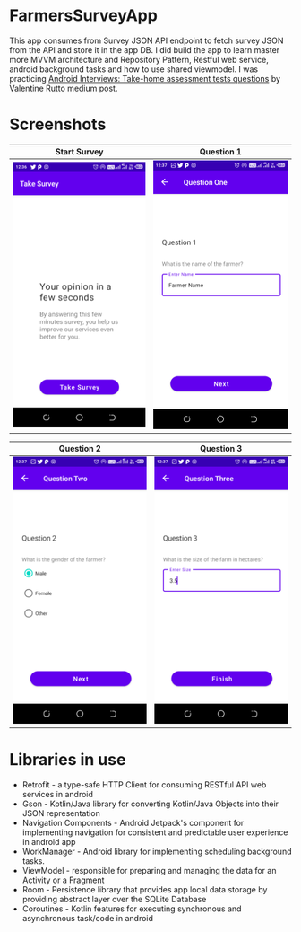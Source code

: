 # FarmersSurveyApp
This app consumes from Survey JSON API endpoint to fetch survey JSON from the API and store it in the app DB. I did build the app to learn master more MVVM architecture and Repository Pattern, Restful web service, android background tasks and how to use shared viewmodel. I was practicing [Android Interviews: Take-home assessment tests questions](https://medium.com/@valentinerutto/android-interviews-take-home-assessment-tests-30223654c53a) by Valentine Rutto medium post. 

# Screenshots
<div align="center">

|<strong>Start Survey </strong>|<strong>Question 1</strong>|
|:--:|:--:|
|<img src ='arts/start_survey.png' width='300'/>|<img src='arts/question_1.png' width='300'/>|


|<strong>Question 2 </strong>|<strong>Question 3</strong>|
|:--:|:--:|
|<img src ='arts/question_2.png' width='300'/>|<img src='arts/question_3.png' width='300'/>|

</div>

# Libraries in use
- Retrofit - a type-safe HTTP Client for consuming RESTful API web services in android
- Gson - Kotlin/Java library for converting Kotlin/Java Objects into their JSON representation
- Navigation Components - Android Jetpack's component for implementing navigation for consistent and predictable user experience in android app
- WorkManager - Android library for implementing scheduling background tasks.
- ViewModel - responsible for preparing and managing the data for an Activity or a Fragment
- Room - Persistence library that provides app local data storage by providing abstract layer over the SQLite Database
- Coroutines - Kotlin features for executing synchronous and asynchronous task/code in android

